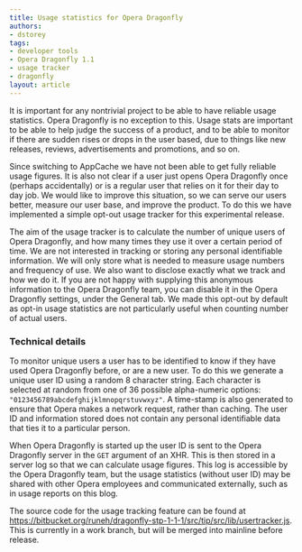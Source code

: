 ```yaml
---
title: Usage statistics for Opera Dragonfly
authors:
- dstorey
tags:
- developer tools
- Opera Dragonfly 1.1
- usage tracker
- dragonfly
layout: article
---
```

<p>It is important for any nontrivial project to be able to have reliable usage statistics. Opera Dragonfly is no exception to this. Usage stats are important to be able to help judge the success of a product, and to be able to monitor if there are sudden rises or drops in the user based, due to things like new releases, reviews, advertisements and promotions, and so on.</p> 

<p>Since switching to AppCache we have not been able to get fully reliable usage figures. It is also not clear if a user just opens Opera Dragonfly once (perhaps accidentally) or is a regular user that relies on it for their day to day job. We would like to improve this situation, so we can serve our users better, measure our user base, and improve the product. To do this we have implemented a simple opt-out usage tracker for this experimental release.</p>

<p>The aim of the usage tracker is to calculate the number of unique users of Opera Dragonfly, and how many times they use it over a certain period of time. We are not interested in tracking or storing any personal identifiable information. We will only store what is needed to measure usage numbers and frequency of use. We also want to disclose exactly what we track and how we do it. If you are not happy with supplying this anonymous information to the Opera Dragonfly team, you can disable it in the Opera Dragonfly settings, under the General tab. We made this opt-out by default as opt-in usage statistics are not particularly useful when counting number of actual users.</p>

<h3>Technical details</h3>

<p>To monitor unique users a user has to be identified to know if they have used Opera Dragonfly before, or are a new user. To do this we generate a unique user ID using a random 8 character string. Each character is selected at random from one of 36 possible alpha-numeric options: <code>&quot;0123456789abcdefghijklmnopqrstuvwxyz&quot;</code>. A time-stamp is also generated to ensure that Opera makes a network request, rather than caching. The user ID and information stored does not contain any personal identifiable data that ties it to a particular person.</p>

<p>When Opera Dragonfly is started up the user ID is sent to the Opera Dragonfly server in the <code>GET</code> argument of an XHR.  This is then stored in a server log so that we can calculate usage figures. This log is accessible by the Opera Dragonfly team, but the usage statistics (without user ID) may be shared with other Opera employees and communicated externally, such as in usage reports on this blog.</p>

The source code for the usage tracking feature can be found at <a href="https://bitbucket.org/runeh/dragonfly-stp-1-1-1/src/tip/src/lib/usertracker.js">https://bitbucket.org/runeh/dragonfly-stp-1-1-1/src/tip/src/lib/usertracker.js</a>. This is currently in a work branch, but will be merged into mainline before release.

